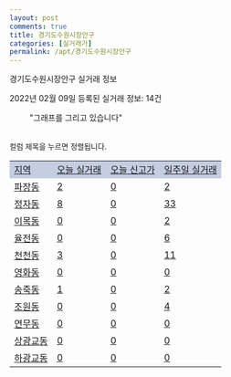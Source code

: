 ```yaml
---
layout: post
comments: true
title: 경기도수원시장안구
categories: [실거래가]
permalink: /apt/경기도수원시장안구
---
```


경기도수원시장안구 실거래 정보

2022년 02월 09일 등록된 실거래 정보: 14건

<!--<script async src="https://pagead2.googlesyndication.com/pagead/js/adsbygoogle.js?client=ca-pub-3485438051770037"
 crossorigin="anonymous"></script>-->

<script type="text/javascript">
  google.charts.load('current', {'packages':['corechart']});
  google.charts.setOnLoadCallback(drawChart);

  function drawChart() {
    var data = google.visualization.arrayToDataTable([['거래일', '매매', '전월세', '전매'], ['21-01', 2, 3, 0], ['21-02', 337, 213, 1], ['21-03', 344, 245, 2], ['21-04', 283, 181, 5], ['21-05', 334, 185, 2], ['21-06', 276, 244, 0], ['21-07', 282, 313, 1], ['21-08', 221, 274, 0], ['21-09', 173, 264, 0], ['21-10', 114, 292, 0], ['21-11', 64, 211, 1], ['21-12', 52, 243, 0], ['22-01', 25, 203, 0], ['22-02', 1, 25, 0]]);

    var options = {
      title: '최근 1년간 유형별 거래량 추이',
      legend: { position: 'bottom' }
    };

    setTimeout(function() {
        var chart = new google.visualization.LineChart(document.getElementById('columnchart_material'));
        chart.draw(data, (options));
        document.getElementById('loading').style.display = 'none';
        var dayLabel = (new Date()).getDay();
        if (dayLabel < 2) {
            sorttable.innerSortFunction.apply(document.getElementById('week'), []);
            sorttable.innerSortFunction.apply(document.getElementById('week'), []);        
        }
        else {
            sorttable.innerSortFunction.apply(document.getElementById('today'), []);
            sorttable.innerSortFunction.apply(document.getElementById('today'), []);
        }
    }, 200);

  }
</script>

<div id="loading" style="z-index:20; display: block; margin-left: 35px">"그래프를 그리고 있습니다"</div>
<div id="columnchart_material" style="width: 95%; margin-left: -35px; display: block"></div>
<!--<div style="width: 95%; margin-left: -35px; display: block">
      <script async src="https://pagead2.googlesyndication.com/pagead/js/adsbygoogle.js?client=ca-pub-3485438051770037"
          crossorigin="anonymous"></script>
      <ins class="adsbygoogle"
          style="display:block"
          data-ad-format="fluid"
          data-ad-layout-key="-fb+5w+4e-db+86"
          data-ad-client="ca-pub-3485438051770037"
          data-ad-slot="1827090281"></ins>
      <script>
          (adsbygoogle = window.adsbygoogle || []).push({});
      </script>
</div>-->
<br>

<font size='small' style='font-size: small;'>컬럼 제목을 누르면 정렬됩니다.</font>
<table class="sortable">
  <tr style='background-color: rgba(114, 132, 186,0.4);'>
    <td id="region"><a href="#">지역</a></td>
    <td id="today"><a href="#">오늘 실거래</a></td>
    <td id="today_new"><a href="#">오늘 신고가</a></td>
    <td id="week"><a href="#">일주일 실거래</a></td>
  </tr>

  
  <tr class="item">
    <td><a href="경기도수원시장안구파장동">파장동</a></td>
    <td><a href="경기도수원시장안구파장동">2</a></td>
    <td><a href="경기도수원시장안구파장동">0</a></td>
    <td><a href="경기도수원시장안구파장동">2</a></td>
  </tr>
    

  <tr class="item">
    <td><a href="경기도수원시장안구정자동">정자동</a></td>
    <td><a href="경기도수원시장안구정자동">8</a></td>
    <td><a href="경기도수원시장안구정자동">0</a></td>
    <td><a href="경기도수원시장안구정자동">33</a></td>
  </tr>
    

  <tr class="item">
    <td><a href="경기도수원시장안구이목동">이목동</a></td>
    <td><a href="경기도수원시장안구이목동">0</a></td>
    <td><a href="경기도수원시장안구이목동">0</a></td>
    <td><a href="경기도수원시장안구이목동">2</a></td>
  </tr>
    

  <tr class="item">
    <td><a href="경기도수원시장안구율전동">율전동</a></td>
    <td><a href="경기도수원시장안구율전동">0</a></td>
    <td><a href="경기도수원시장안구율전동">0</a></td>
    <td><a href="경기도수원시장안구율전동">6</a></td>
  </tr>
    

  <tr class="item">
    <td><a href="경기도수원시장안구천천동">천천동</a></td>
    <td><a href="경기도수원시장안구천천동">3</a></td>
    <td><a href="경기도수원시장안구천천동">0</a></td>
    <td><a href="경기도수원시장안구천천동">11</a></td>
  </tr>
    

  <tr class="item">
    <td><a href="경기도수원시장안구영화동">영화동</a></td>
    <td><a href="경기도수원시장안구영화동">0</a></td>
    <td><a href="경기도수원시장안구영화동">0</a></td>
    <td><a href="경기도수원시장안구영화동">0</a></td>
  </tr>
    

  <tr class="item">
    <td><a href="경기도수원시장안구송죽동">송죽동</a></td>
    <td><a href="경기도수원시장안구송죽동">1</a></td>
    <td><a href="경기도수원시장안구송죽동">0</a></td>
    <td><a href="경기도수원시장안구송죽동">2</a></td>
  </tr>
    

  <tr class="item">
    <td><a href="경기도수원시장안구조원동">조원동</a></td>
    <td><a href="경기도수원시장안구조원동">0</a></td>
    <td><a href="경기도수원시장안구조원동">0</a></td>
    <td><a href="경기도수원시장안구조원동">4</a></td>
  </tr>
    

  <tr class="item">
    <td><a href="경기도수원시장안구연무동">연무동</a></td>
    <td><a href="경기도수원시장안구연무동">0</a></td>
    <td><a href="경기도수원시장안구연무동">0</a></td>
    <td><a href="경기도수원시장안구연무동">0</a></td>
  </tr>
    

  <tr class="item">
    <td><a href="경기도수원시장안구상광교동">상광교동</a></td>
    <td><a href="경기도수원시장안구상광교동">0</a></td>
    <td><a href="경기도수원시장안구상광교동">0</a></td>
    <td><a href="경기도수원시장안구상광교동">0</a></td>
  </tr>
    

  <tr class="item">
    <td><a href="경기도수원시장안구하광교동">하광교동</a></td>
    <td><a href="경기도수원시장안구하광교동">0</a></td>
    <td><a href="경기도수원시장안구하광교동">0</a></td>
    <td><a href="경기도수원시장안구하광교동">0</a></td>
  </tr>
    


</table>


    